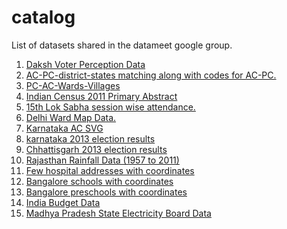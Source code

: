 catalog
=======

List of datasets shared in the datameet google group.

1. [Daksh Voter Perception Data](https://github.com/datameet/daksh)
2. [AC-PC-district-states matching along with codes for AC-PC.](https://docs.google.com/viewer?a=v&pid=forums&srcid=MDY4OTUyMDczNjMzOTQ1OTg0MjYBMDY3NDcwMzk5Mjg3OTEzMDcyNjkBN3lkR0JYVlp1TzhKATQBAXYy&authuser=0)
3. [PC-AC-Wards-Villages](https://groups.google.com/group/datameet/attach/e4227b439fb612/PC-AC-wards-villages.zip?part=4&authuser=0)
4. [Indian Census 2011 Primary Abstract](http://journeyman-data.com/census2011/)
5. [15th Lok Sabha session wise attendance.](https://groups.google.com/group/datameet/attach/44d63728ad65809e/15th%20LS%20Session%20wise%20attendance.csv?part=4&authuser=0)
6. [Delhi Ward Map Data.](https://groups.google.com/group/datameet/attach/4e31ba05492f49e1/Delhiwardsdelimited.zip?part=4&authuser=0)
7. [Karnataka AC SVG](https://groups.google.com/forum/#!searchin/datameet/has$3Aattachment/datameet/DoBu3LsO5ac/YjXgWaRKlFgJ)
8. [karnataka 2013 election results](https://groups.google.com/group/datameet/attach/e2bf1ddabd5dfacf/karnataka-2013-consolidated.xlsx?part=4&authuser=0)
9. [Chhattisgarh 2013 election results](https://www.dropbox.com/s/vude8hbtupp8tda/2013-Chg-Delhi-MP-Raj-Assembly-Result.csv)
10. [Rajasthan Rainfall Data (1957 to 2011)](http://www.google.com/url?q=http%3A%2F%2Fbit.ly%2FMnjtme&sa=D&sntz=1&usg=AFQjCNHtx0E_1gd8psb-XZagBV1u5a9xxg)
11. [Few hospital addresses with coordinates](https://www.google.com/fusiontables/DataSource?snapid=S443177mn68)
12. [Bangalore schools with coordinates](http://klp.org.in/rawdata/Bangalore_schools.csv)
13. [Bangalore preschools with coordinates](http://klp.org.in/rawdata/Bangalore_preschools.csv)
14. [India Budget Data](https://docs.google.com/spreadsheet/ccc?key=0Av599tR_jVYgdGZndXkyZ1BWRWtweE5YT1owOWJKOUE&hl=en_GB#gid=0)
15. [Madhya Pradesh State Electricity Board Data](https://classic.scraperwiki.com/scrapers/madhya_pradesh_state_electricity_board/)